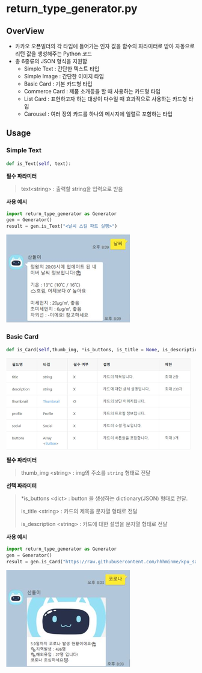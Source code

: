 # return_type_generator.py

## OverView

* 카카오 오픈빌더의 각 타입에 들어가는 인자 값을 함수의 파라미터로 받아 자동으로 리턴 값을 생성해주는  Python 코드
* 총 6종류의 JSON 형식을 지원함
  * Simple Text : 간단한 텍스트 타입
  * Simple Image : 간단한 이미지 타입
  * Basic Card : 기본 카드형 타입
  * Commerce Card : 제품 소개등을 할 때 사용하는 카드형 타입
  * List Card : 표현하고자 하는 대상이 다수일 때 효과적으로 사용하는 카드형 타입
  * Carousel : 여러 장의 카드를 하나의 메시지에 일렬로 포함하는 타입



## Usage

### Simple Text

```Python
def is_Text(self, text):
```

**필수 파라미터**

> text\<string\> : 출력할 string을 입력으로 받음



**사용 예시**

```python
import return_type_generator as Generator
gen = Generator()
result = gen.is_Text("<날씨 스킬 파트 실행>")
```

<img src="./return_type_img/Simple Text Test.JPG" style="zoom:100%;" />





### Basic Card

```python
def is_Card(self,thumb_img, *is_buttons, is_title = None, is_description = None): 
```

<img src="./return_type_img/Basic Card Field.JPG" style="zoom:50%;" />



**필수 파라미터**

> thumb_img \<string\> : img의 주소를 `string` 형태로 전달



**선택 파라미터**

> *is_buttons \<dict\> : button 을 생성하는 dictionary(JSON) 형태로 전달.
>
> is_title \<string\> : 카드의 제목을 문자열 형태로 전달
>
> is_description \<string\> : 카드에 대한 설명을 문자열 형태로 전달



**사용 예시**

```python
import return_type_generator as Generator
gen = Generator()
result = gen.is_Card("https://raw.githubusercontent.com/hhhminme/kpu_sandol_team/main/img/logo1.png", is_title="logo", is_description = "<코로나 스킬 파트 실행>")
```

<img src="./return_type_img/Basic Card Test.JPG" style="zoom:100%;" />



